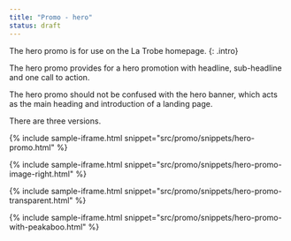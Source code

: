```yaml
---
title: "Promo - hero"
status: draft
---
```


The hero promo is for use on the La Trobe homepage.
{: .intro}

The hero promo provides for a hero promotion with headline, sub-headline and one call to action.

The hero promo should not be confused with the hero banner, which acts as the main heading and introduction of a landing page.

There are three versions.

{% include sample-iframe.html snippet="src/promo/snippets/hero-promo.html" %}

{% include sample-iframe.html snippet="src/promo/snippets/hero-promo-image-right.html" %}

{% include sample-iframe.html snippet="src/promo/snippets/hero-promo-transparent.html" %}

{% include sample-iframe.html snippet="src/promo/snippets/hero-promo-with-peakaboo.html" %}

